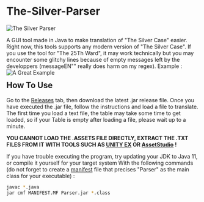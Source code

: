 # The-Silver-Parser

<img src="https://i.imgur.com/07oniKw.png" 
     alt="The Silver Parser" />

A GUI tool made in Java to make translation of "The Silver Case" easier. Right now, this tools supports any modern version of "The Silver Case". If you use the tool for "The 25Th Ward", it may work technically but you may encounter some glitchy lines because of empty messages left by the developpers (messageEN"" really does harm on my regex). Example :
<img src="https://i.imgur.com/sdGUphP.png"
     alt="A Great Example"
     style="float: left; margin-right: 10px;" />

## How To Use

Go to the [Releases](https://github.com/Sakimotor/The-Silver-Parser/releases) tab, then download the latest .jar release file.
Once you have executed the  .jar file, follow the instructions and load a file to translate. The first time you load a text file, the table may take some time to get loaded, so if your Table is empty after loading a file, please wait up to a minute.

**YOU CANNOT LOAD THE .ASSETS FILE DIRECTLY, EXTRACT THE .TXT FILES FROM IT WITH TOOLS SUCH AS [UNITY EX](https://forum.zoneofgames.ru/topic/36240-unityex/) OR [AssetStudio](https://github.com/Perfare/AssetStudio) !**

If you have trouble executing the program, try updating your JDK to Java 11, or compile it yourself for your target system With the following commands (do not forget to create a [manifest](https://docs.oracle.com/javase/tutorial/deployment/jar/manifestindex.html) file that precises "Parser" as the main class for your executable) :

```bash
javac *.java
jar cmf MANIFEST.MF Parser.jar *.class
```
